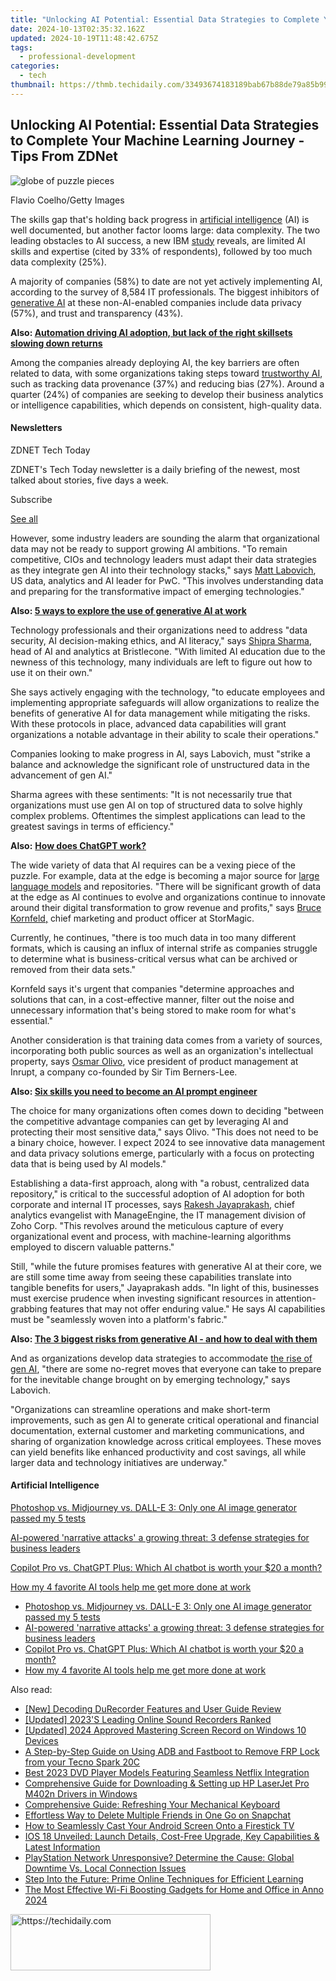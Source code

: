 ```yaml
---
title: "Unlocking AI Potential: Essential Data Strategies to Complete Your Machine Learning Journey - Tips From ZDNet"
date: 2024-10-13T02:35:32.162Z
updated: 2024-10-19T11:48:42.675Z
tags:
  - professional-development
categories:
  - tech
thumbnail: https://thmb.techidaily.com/33493674183189bab67b88de79a85b9996c293935f6ec3a823ac568973956aae.jpg
---
```


## Unlocking AI Potential: Essential Data Strategies to Complete Your Machine Learning Journey - Tips From ZDNet

![globe of puzzle pieces](https://www.zdnet.com/a/img/resize/e84dd79bd2c3f91b3424c16604d915f25537d656/2024/01/16/c159822b-9b40-4701-b115-9eeacac5f879/gettyimages-1434675878.jpg?auto=webp&width=1280)

Flavio Coelho/Getty Images

The skills gap that's holding back progress in [artificial intelligence](https://www.zdnet.com/article/what-is-ai-heres-everything-you-need-to-know-about-artificial-intelligence/) (AI) is well documented, but another factor looms large: data complexity. The two leading obstacles to AI success, a new IBM [study](https://www.multivu.com/players/English/9240059-ibm-2023-global-ai-adoption-index-report/) reveals, are limited AI skills and expertise (cited by 33% of respondents), followed by too much data complexity (25%). 

A majority of companies (58%) to date are not yet actively implementing AI, according to the survey of 8,584 IT professionals. The biggest inhibitors of [generative AI](https://www.zdnet.com/article/what-is-generative-ai-and-why-is-it-so-popular-heres-everything-you-need-to-know/) at these non-AI-enabled companies include data privacy (57%), and trust and transparency (43%). 

**Also: [Automation driving AI adoption, but lack of the right skillsets slowing down returns](https://www.zdnet.com/article/automation-driving-ai-adoption-but-lack-of-right-skillsets-slowing-down-returns/)**

Among the companies already deploying AI, the key barriers are often related to data, with some organizations taking steps toward [trustworthy AI](https://www.zdnet.com/article/most-people-the-support-need-for-trustworthy-and-regulated-ai/), such as tracking data provenance (37%) and reducing bias (27%). Around a quarter (24%) of companies are seeking to develop their business analytics or intelligence capabilities, which depends on consistent, high-quality data.

#### Newsletters

ZDNET Tech Today

ZDNET's Tech Today newsletter is a daily briefing of the newest, most talked about stories, five days a week.

 Subscribe

[See all](https://www.zdnet.com/newsletters/)

However, some industry leaders are sounding the alarm that organizational data may not be ready to support growing AI ambitions. "To remain competitive, CIOs and technology leaders must adapt their data strategies as they integrate gen AI into their technology stacks," says [Matt Labovich](https://www.pwc.com/us/en/contacts/m/matthew-labovich.html), US data, analytics and AI leader for PwC. "This involves understanding data and preparing for the transformative impact of emerging technologies."

**Also: [5 ways to explore the use of generative AI at work](https://www.zdnet.com/article/5-ways-to-explore-the-use-of-generative-ai-at-work/)**

Technology professionals and their organizations need to address "data security, AI decision-making ethics, and AI literacy," says [Shipra Sharma](https://www.linkedin.com/in/shipra-sharma-6a074926/), head of AI and analytics at Bristlecone. "With limited AI education due to the newness of this technology, many individuals are left to figure out how to use it on their own." 

She says actively engaging with the technology, "to educate employees and implementing appropriate safeguards will allow organizations to realize the benefits of generative AI for data management while mitigating the risks. With these protocols in place, advanced data capabilities will grant organizations a notable advantage in their ability to scale their operations." 

Companies looking to make progress in AI, says Labovich, must "strike a balance and acknowledge the significant role of unstructured data in the advancement of gen AI."

Sharma agrees with these sentiments: "It is not necessarily true that organizations must use gen AI on top of structured data to solve highly complex problems. Oftentimes the simplest applications can lead to the greatest savings in terms of efficiency."

**Also:** [**How does ChatGPT work?**](https://www.zdnet.com/article/how-does-chatgpt-work/)

The wide variety of data that AI requires can be a vexing piece of the puzzle. For example, data at the edge is becoming a major source for [large language models](https://www.zdnet.com/article/enterprises-will-need-ai-governance-as-large-language-models-grow-in-number/) and repositories. "There will be significant growth of data at the edge as AI continues to evolve and organizations continue to innovate around their digital transformation to grow revenue and profits," says [Bruce Kornfeld,](https://www.linkedin.com/in/brucekornfeld/) chief marketing and product officer at StorMagic. 

Currently, he continues, "there is too much data in too many different formats, which is causing an influx of internal strife as companies struggle to determine what is business-critical versus what can be archived or removed from their data sets."

Kornfeld says it's urgent that companies "determine approaches and solutions that can, in a cost-effective manner, filter out the noise and unnecessary information that's being stored to make room for what's essential."

Another consideration is that training data comes from a variety of sources, incorporating both public sources as well as an organization's intellectual property, says [Osmar Olivo](https://www.linkedin.com/in/osmarolivo/), vice president of product management at Inrupt, a company co-founded by Sir Tim Berners-Lee. 

**Also: [Six skills you need to become an AI prompt engineer](https://www.zdnet.com/article/six-skills-you-need-to-become-an-ai-prompt-engineer/)**

The choice for many organizations often comes down to deciding "between the competitive advantage companies can get by leveraging AI and protecting their most sensitive data," says Olivo. "This does not need to be a binary choice, however. I expect 2024 to see innovative data management and data privacy solutions emerge, particularly with a focus on protecting data that is being used by AI models."

Establishing a data-first approach, along with "a robust, centralized data repository," is critical to the successful adoption of AI adoption for both corporate and internal IT processes, says [Rakesh Jayaprakash](https://www.linkedin.com/in/rakesh-jayaprakash/?originalSubdomain=in), chief analytics evangelist with ManageEngine, the IT management division of Zoho Corp. "This revolves around the meticulous capture of every organizational event and process, with machine-learning algorithms employed to discern valuable patterns."

Still, "while the future promises features with generative AI at their core, we are still some time away from seeing these capabilities translate into tangible benefits for users," Jayaprakash adds. "In light of this, businesses must exercise prudence when investing significant resources in attention-grabbing features that may not offer enduring value." He says AI capabilities must be "seamlessly woven into a platform's fabric."

**Also: [The 3 biggest risks from generative AI - and how to deal with them](https://www.zdnet.com/article/the-3-biggest-risks-from-generative-ai-and-how-to-deal-with-them/)**

And as organizations develop data strategies to accommodate [the rise of gen AI](https://www.zdnet.com/topic/the-rise-of-generative-ai/), "there are some no-regret moves that everyone can take to prepare for the inevitable change brought on by emerging technology," says Labovich. 

"Organizations can streamline operations and make short-term improvements, such as gen AI to generate critical operational and financial documentation, external customer and marketing communications, and sharing of organization knowledge across critical employees. These moves can yield benefits like enhanced productivity and cost savings, all while larger data and technology initiatives are underway."

#### Artificial Intelligence

[Photoshop vs. Midjourney vs. DALL-E 3: Only one AI image generator passed my 5 tests](https://www.zdnet.com/article/is-photoshops-new-text-to-image-as-good-as-midjourney-and-dall-e-we-test-it-and-see/ "Photoshop vs. Midjourney vs. DALL-E 3: Only one AI image generator passed my 5 tests")

[AI-powered 'narrative attacks' a growing threat: 3 defense strategies for business leaders](https://www.zdnet.com/article/ai-powered-narrative-attacks-a-growing-threat-3-defense-strategies-for-business-leaders/ "AI-powered 'narrative attacks' a growing threat: 3 defense strategies for business leaders")

[Copilot Pro vs. ChatGPT Plus: Which AI chatbot is worth your $20 a month?](https://www.zdnet.com/article/copilot-pro-vs-chatgpt-plus-which-is-ai-chatbot-is-worth-your-20-a-month/ "Copilot Pro vs. ChatGPT Plus: Which AI chatbot is worth your $20 a month?")

[How my 4 favorite AI tools help me get more done at work](https://www.zdnet.com/article/how-my-4-favorite-ai-tools-help-me-get-more-done-at-work/ "How my 4 favorite AI tools help me get more done at work")

* [Photoshop vs. Midjourney vs. DALL-E 3: Only one AI image generator passed my 5 tests](https://www.zdnet.com/article/is-photoshops-new-text-to-image-as-good-as-midjourney-and-dall-e-we-test-it-and-see/ "Photoshop vs. Midjourney vs. DALL-E 3: Only one AI image generator passed my 5 tests")
* [AI-powered 'narrative attacks' a growing threat: 3 defense strategies for business leaders](https://www.zdnet.com/article/ai-powered-narrative-attacks-a-growing-threat-3-defense-strategies-for-business-leaders/ "AI-powered 'narrative attacks' a growing threat: 3 defense strategies for business leaders")
* [Copilot Pro vs. ChatGPT Plus: Which AI chatbot is worth your $20 a month?](https://www.zdnet.com/article/copilot-pro-vs-chatgpt-plus-which-is-ai-chatbot-is-worth-your-20-a-month/ "Copilot Pro vs. ChatGPT Plus: Which AI chatbot is worth your $20 a month?")
* [How my 4 favorite AI tools help me get more done at work](https://www.zdnet.com/article/how-my-4-favorite-ai-tools-help-me-get-more-done-at-work/ "How my 4 favorite AI tools help me get more done at work")

<ins class="adsbygoogle"
     style="display:block"
     data-ad-format="autorelaxed"
     data-ad-client="ca-pub-7571918770474297"
     data-ad-slot="1223367746"></ins>

<ins class="adsbygoogle"
     style="display:block"
     data-ad-client="ca-pub-7571918770474297"
     data-ad-slot="8358498916"
     data-ad-format="auto"
     data-full-width-responsive="true"></ins>

<span class="atpl-alsoreadstyle">Also read:</span>
<div><ul>
<li><a href="https://remote-screen-capture.techidaily.com/new-decoding-durecorder-features-and-user-guide-review/"><u>[New] Decoding DuRecorder Features and User Guide Review</u></a></li>
<li><a href="https://video-screen-grab.techidaily.com/updated-2023s-leading-online-sound-recorders-ranked/"><u>[Updated] 2023'S Leading Online Sound Recorders Ranked</u></a></li>
<li><a href="https://screen-recording.techidaily.com/updated-2024-approved-mastering-screen-record-on-windows-10-devices/"><u>[Updated] 2024 Approved Mastering Screen Record on Windows 10 Devices</u></a></li>
<li><a href="https://bypass-frp.techidaily.com/a-step-by-step-guide-on-using-adb-and-fastboot-to-remove-frp-lock-from-your-tecno-spark-20c-by-drfone-android/"><u>A Step-by-Step Guide on Using ADB and Fastboot to Remove FRP Lock from your Tecno Spark 20C</u></a></li>
<li><a href="https://some-approaches.techidaily.com/best-2023-dvd-player-models-featuring-seamless-netflix-integration/"><u>Best 2023 DVD Player Models Featuring Seamless Netflix Integration</u></a></li>
<li><a href="https://hardware-updates.techidaily.com/comprehensive-guide-for-downloading-and-setting-up-hp-laserjet-pro-m402n-drivers-in-windows/"><u>Comprehensive Guide for Downloading & Setting up HP LaserJet Pro M402n Drivers in Windows</u></a></li>
<li><a href="https://techno-recovery.techidaily.com/comprehensive-guide-refreshing-your-mechanical-keyboard/"><u>Comprehensive Guide: Refreshing Your Mechanical Keyboard</u></a></li>
<li><a href="https://techno-recovery.techidaily.com/effortless-way-to-delete-multiple-friends-in-one-go-on-snapchat/"><u>Effortless Way to Delete Multiple Friends in One Go on Snapchat</u></a></li>
<li><a href="https://techno-recovery.techidaily.com/how-to-seamlessly-cast-your-android-screen-onto-a-firestick-tv/"><u>How to Seamlessly Cast Your Android Screen Onto a Firestick TV</u></a></li>
<li><a href="https://techno-recovery.techidaily.com/ios-18-unveiled-launch-details-cost-free-upgrade-key-capabilities-and-latest-information/"><u>IOS 18 Unveiled: Launch Details, Cost-Free Upgrade, Key Capabilities & Latest Information</u></a></li>
<li><a href="https://techno-recovery.techidaily.com/playstation-network-unresponsive-determine-the-cause-global-downtime-vs-local-connection-issues/"><u>PlayStation Network Unresponsive? Determine the Cause: Global Downtime Vs. Local Connection Issues</u></a></li>
<li><a href="https://mondly-stories.techidaily.com/step-into-the-future-prime-online-techniques-for-efficient-learning/"><u>Step Into the Future: Prime Online Techniques for Efficient Learning</u></a></li>
<li><a href="https://techno-recovery.techidaily.com/the-most-effective-wi-fi-boosting-gadgets-for-home-and-office-in-anno-2024/"><u>The Most Effective Wi-Fi Boosting Gadgets for Home and Office in Anno 2024</u></a></li>
</ul></div>

<!-- affiliate ads begin -->
<a href="https://wigfever.sjv.io/c/5597632/2014853/22899" target="_top" id="2014853">
  <img src="//a.impactradius-go.com/display-ad/22899-2014853" border="0" alt="https://techidaily.com" width="320" height="90"/>
</a>
<img height="0" width="0" src="https://wigfever.sjv.io/i/5597632/2014853/22899" style="position:absolute;visibility:hidden;" border="0" />
<!-- affiliate ads end -->


